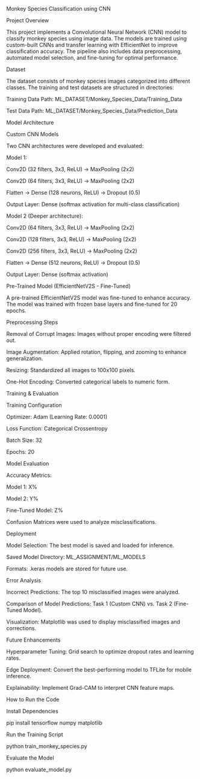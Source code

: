 Monkey Species Classification using CNN

Project Overview

This project implements a Convolutional Neural Network (CNN) model to classify monkey species using image data. The models are trained using custom-built CNNs and transfer learning with EfficientNet to improve classification accuracy. The pipeline also includes data preprocessing, automated model selection, and fine-tuning for optimal performance.

Dataset

The dataset consists of monkey species images categorized into different classes. The training and test datasets are structured in directories:

Training Data Path: ML_DATASET/Monkey_Species_Data/Training_Data

Test Data Path: ML_DATASET/Monkey_Species_Data/Prediction_Data

Model Architecture

Custom CNN Models

Two CNN architectures were developed and evaluated:

Model 1:

Conv2D (32 filters, 3x3, ReLU) → MaxPooling (2x2)

Conv2D (64 filters, 3x3, ReLU) → MaxPooling (2x2)

Flatten → Dense (128 neurons, ReLU) → Dropout (0.5)

Output Layer: Dense (softmax activation for multi-class classification)

Model 2 (Deeper architecture):

Conv2D (64 filters, 3x3, ReLU) → MaxPooling (2x2)

Conv2D (128 filters, 3x3, ReLU) → MaxPooling (2x2)

Conv2D (256 filters, 3x3, ReLU) → MaxPooling (2x2)

Flatten → Dense (512 neurons, ReLU) → Dropout (0.5)

Output Layer: Dense (softmax activation)

Pre-Trained Model (EfficientNetV2S - Fine-Tuned)

A pre-trained EfficientNetV2S model was fine-tuned to enhance accuracy. The model was trained with frozen base layers and fine-tuned for 20 epochs.

Preprocessing Steps

Removal of Corrupt Images: Images without proper encoding were filtered out.

Image Augmentation: Applied rotation, flipping, and zooming to enhance generalization.

Resizing: Standardized all images to 100x100 pixels.

One-Hot Encoding: Converted categorical labels to numeric form.

Training & Evaluation

Training Configuration

Optimizer: Adam (Learning Rate: 0.0001)

Loss Function: Categorical Crossentropy

Batch Size: 32

Epochs: 20

Model Evaluation

Accuracy Metrics:

Model 1: X%

Model 2: Y%

Fine-Tuned Model: Z%

Confusion Matrices were used to analyze misclassifications.

Deployment

Model Selection: The best model is saved and loaded for inference.

Saved Model Directory: ML_ASSIGNMENT/ML_MODELS

Formats: .keras models are stored for future use.

Error Analysis

Incorrect Predictions: The top 10 misclassified images were analyzed.

Comparison of Model Predictions: Task 1 (Custom CNN) vs. Task 2 (Fine-Tuned Model).

Visualization: Matplotlib was used to display misclassified images and corrections.

Future Enhancements

Hyperparameter Tuning: Grid search to optimize dropout rates and learning rates.

Edge Deployment: Convert the best-performing model to TFLite for mobile inference.

Explainability: Implement Grad-CAM to interpret CNN feature maps.

How to Run the Code

Install Dependencies

pip install tensorflow numpy matplotlib

Run the Training Script

python train_monkey_species.py

Evaluate the Model

python evaluate_model.py


